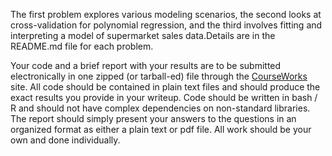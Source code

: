 The first problem explores various modeling scenarios, the second looks at cross-validation for polynomial regression, and the third involves fitting and interpreting a model of supermarket sales data.Details are in the README.md file for each problem.

Your code and a brief report with your results are to be submitted electronically in one zipped (or tarball-ed) file through the [CourseWorks](https://courseworks2.columbia.edu/courses/sis_course_id:APMAE4990_001_2017_1) site.
All code should be contained in plain text files and should produce the exact results you provide in your writeup.
Code should be written in bash / R and should not have complex dependencies on non-standard libraries.
The report should simply present your answers to the questions in an organized format as either a plain text or pdf file.
All work should be your own and done individually.